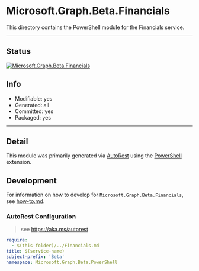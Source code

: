<!-- region Generated -->
# Microsoft.Graph.Beta.Financials
This directory contains the PowerShell module for the Financials service.

---
## Status
[![Microsoft.Graph.Beta.Financials](https://img.shields.io/powershellgallery/v/Microsoft.Graph.Beta.Financials.svg?style=flat-square&label=Microsoft.Graph.Beta.Financials "Microsoft.Graph.Beta.Financials")](https://www.powershellgallery.com/packages/Microsoft.Graph.Beta.Financials/)

## Info
- Modifiable: yes
- Generated: all
- Committed: yes
- Packaged: yes

---
## Detail
This module was primarily generated via [AutoRest](https://github.com/Azure/autorest) using the [PowerShell](https://github.com/Azure/autorest.powershell) extension.

## Development
For information on how to develop for `Microsoft.Graph.Beta.Financials`, see [how-to.md](how-to.md).
<!-- endregion -->

### AutoRest Configuration

> see https://aka.ms/autorest

``` yaml
require:
  - $(this-folder)/../Financials.md
title: $(service-name)
subject-prefix: 'Beta'
namespace: Microsoft.Graph.Beta.PowerShell
```
